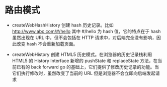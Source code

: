 # 路由模式

- createWebHashHistory 创建 hash 历史记录。比如 http://www.abc.com/#/hello 其中 #/hello 为 hash 值，它的特点在于 hash 虽然出现在 URL 中，但不会包括在 HTTP 请求中，对后端完全没有影响，因此改变 hash 不会重新加载页面。

- createWebHistory 创建 HTML5 历史模式。在浏览器的历史记录栈利用 HTML5 的 History Interface 新增的 pushState 和 replaceState 方法，在当前已有的 back forward go 的基础上，它们提供了修改历史记录的功能。当它们执行修改时，虽然改变了当前的 URL 但是浏览器不会立即向后端发起请求
